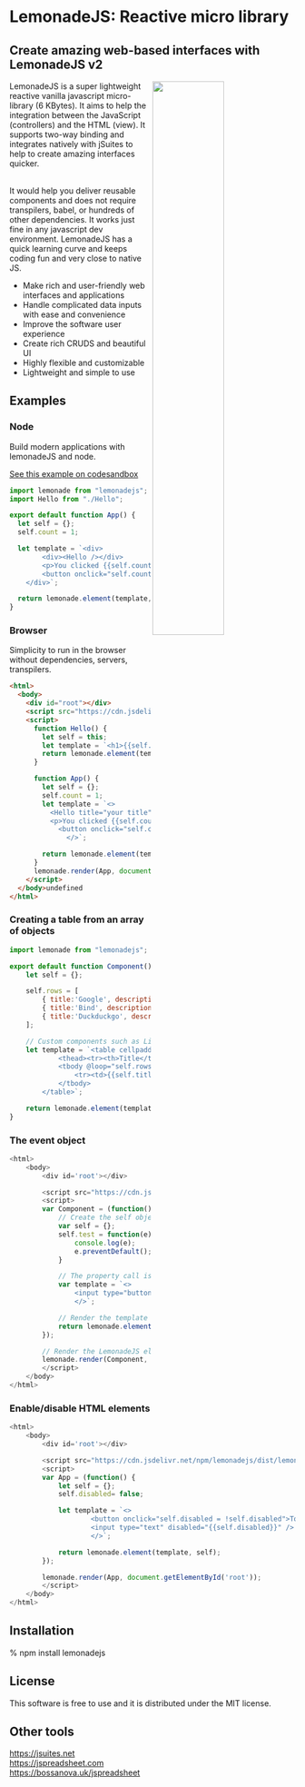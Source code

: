 <h1>LemonadeJS: Reactive micro library</h1>

<h2>Create amazing web-based interfaces with LemonadeJS v2</h2>

<img src='https://lemonadejs.net/templates/default/img/home.png' align="right" width="50%">

LemonadeJS is a super lightweight reactive vanilla javascript micro-library (6 KBytes). It aims to help the integration between the JavaScript (controllers) and the HTML (view). It supports two-way binding and integrates natively with jSuites to help to create amazing interfaces quicker.<br><br>

It would help you deliver reusable components and does not require transpilers, babel, or hundreds of other dependencies. It works just fine in any javascript dev environment. LemonadeJS has a quick learning curve and keeps coding fun and very close to native JS.

- Make rich and user-friendly web interfaces and applications
- Handle complicated data inputs with ease and convenience
- Improve the software user experience
- Create rich CRUDS and beautiful UI
- Highly flexible and customizable
- Lightweight and simple to use

<h2>Examples</h2>

<h3>Node</h3>

Build modern applications with lemonadeJS and node.

 <a href='https://codesandbox.io/s/lemonadejs-reactive-app-no2dl'>See this example on codesandbox</a>

```javascript
import lemonade from "lemonadejs";
import Hello from "./Hello";

export default function App() {
  let self = {};
  self.count = 1;

  let template = `<div>
        <div><Hello /></div>
        <p>You clicked {{self.count}} times</p>
        <button onclick="self.count++;">Click me</button>
    </div>`;

  return lemonade.element(template, self, { Hello });
}
```

<h3>Browser</h3>

Simplicity to run in the browser without dependencies, servers, transpilers.<br>

```html
<html>
  <body>
    <div id="root"></div>
    <script src="https://cdn.jsdelivr.net/npm/lemonadejs/dist/lemonade.min.js"></script>
    <script>
      function Hello() {
        let self = this;
        let template = `<h1>{{self.title}}</h1>`;
        return lemonade.element(template, self);
      }

      function App() {
        let self = {};
        self.count = 1;
        let template = `<>
          <Hello title="your title" />
          <p>You clicked {{self.count}} times</p>
         	<button onclick="self.count++;">Click me</button>
		      </>`;

        return lemonade.element(template, self, { Hello });
      }
      lemonade.render(App, document.getElementById('root'));
    </script>
  </body>undefined
</html>
```

<h3>Creating a table from an array of objects</h3>

```javascript
import lemonade from "lemonadejs";

export default function Component() {
    let self = {};

    self.rows = [
        { title:'Google', description: 'The alpha search engine...' },
        { title:'Bind', description: 'The microsoft search engine...' },
        { title:'Duckduckgo', description: 'Privacy in the first place...' },
    ];

    // Custom components such as List should always be unique inside a real tag.
    let template = `<table cellpadding="6">
            <thead><tr><th>Title</th><th>Description</th></th></thead>
            <tbody @loop="self.rows">
                <tr><td>{{self.title}}</td><td>{{self.description}}</td></tr>
            </tbody>
        </table>`;

    return lemonade.element(template, self);
}
```


<h3>The event object</h3>

```javascript
<html>
    <body>
        <div id='root'></div>

        <script src="https://cdn.jsdelivr.net/npm/lemonadejs/dist/lemonade.min.js"></script>
        <script>
        var Component = (function() {
            // Create the self object
            var self = {};
            self.test = function(e) {
                console.log(e);
                e.preventDefault();
            }

            // The property call is added to the observable list when added to the DOM
            var template = `<>
                <input type="button" value="Click test" onclick="self.test(e);"/>
                </>`;

            // Render the template and create the observation
            return lemonade.element(template, self);
        });

        // Render the LemonadeJS element into the DOM
        lemonade.render(Component, document.getElementById('root'));
        </script>
    </body>
</html>
```

<h3>Enable/disable HTML elements</h3>

```javascript
<html>
    <body>
        <div id='root'></div>

        <script src="https://cdn.jsdelivr.net/npm/lemonadejs/dist/lemonade.min.js"></script>
        <script>
        var App = (function() {
            let self = {};
            self.disabled= false;

            let template = `<>
                    <button onclick="self.disabled = !self.disabled">Toggle</button>
                    <input type="text" disabled="{{self.disabled}}" />
                    </>`;

            return lemonade.element(template, self);
        });

        lemonade.render(App, document.getElementById('root'));
        </script>
    </body>
</html>
```


<h2>Installation</h2>

% npm install lemonadejs


<h2>License</h2>

This software is free to use and it is distributed under the MIT license.


<h2>Other tools</h2>

https://jsuites.net<br>
https://jspreadsheet.com<br>
https://bossanova.uk/jspreadsheet<br>
